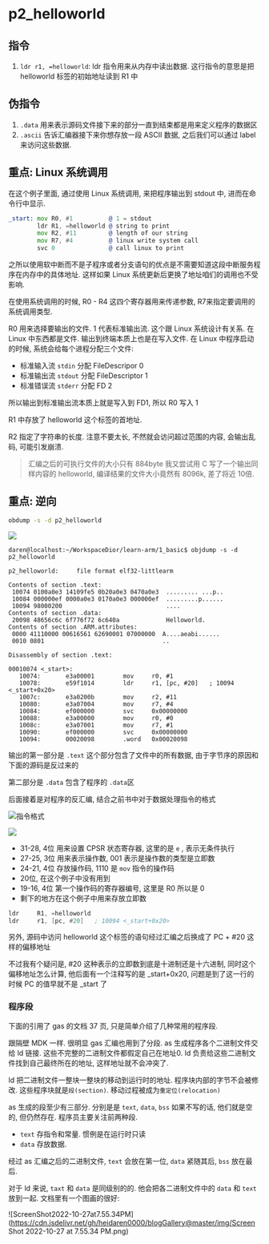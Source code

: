 # p2_helloworld

## 指令

1. `ldr r1, =helloworld`: ldr 指令用来从内存中读出数据. 这行指令的意思是把 helloworld 标签的初始地址读到 R1 中

## 伪指令

1. `.data` 用来表示源码文件接下来的部分一直到结束都是用来定义程序的数据区
2. `.ascii` 告诉汇编器接下来你想存放一段 ASCII 数据, 之后我们可以通过 label 来访问这些数据.

## 重点: Linux 系统调用

在这个例子里面, 通过使用 Linux 系统调用, 来把程序输出到 stdout 中, 进而在命令行中显示.

```asm
_start: mov R0, #1          @ 1 = stdout
        ldr R1, =helloworld @ string to print
        mov R2, #11         @ length of our string
        mov R7, #4          @ linux write system call
        svc 0               @ call linux to print
```

之所以使用软中断而不是子程序或者分支语句的优点是不需要知道这段中断服务程序在内存中的具体地址. 这样如果 Linux 系统更新后更换了地址咱们的调用也不受影响.

在使用系统调用的时候, R0 - R4 这四个寄存器用来传递参数, R7来指定要调用的系统调用类型. 

R0 用来选择要输出的文件. 1 代表标准输出流. 这个跟 Linux 系统设计有关系. 在 Linux 中东西都是文件. 输出到终端本质上也是在写入文件. 在 Linux 中程序启动的时候, 系统会给每个进程分配三个文件:

- 标准输入流 `stdin` 分配 FileDescripor 0
- 标准输出流 `stdout` 分配 FileDescriptor 1
- 标准错误流 `stderr` 分配 FD 2

所以输出到标准输出流本质上就是写入到 FD1, 所以 R0 写入 1

R1 中存放了 helloworld 这个标签的首地址.

R2 指定了字符串的长度. 注意不要太长, 不然就会访问超过范围的内容, 会输出乱码, 可能引发崩溃.

> 汇编之后的可执行文件的大小只有 884byte 我又尝试用 C 写了一个输出同样内容的 helloworld, 编译结果的文件大小竟然有 8096k, 差了将近 10倍.

## 重点: 逆向

```bash
obdump -s -d p2_helloworld
```



![](https://cdn.jsdelivr.net/gh/heidaren0000/blogGallery@master/img/Screenshot_20221025_172159.png)

```shell
daren@localhost:~/WorkspaceDior/learn-arm/1_basic$ objdump -s -d p2_helloworld

p2_helloworld:     file format elf32-littlearm

Contents of section .text:
 10074 0100a0e3 14109fe5 0b20a0e3 0470a0e3  ......... ...p..
 10084 000000ef 0000a0e3 0170a0e3 000000ef  .........p......
 10094 98000200                             ....            
Contents of section .data:
 20098 48656c6c 6f776f72 6c640a             Helloworld.     
Contents of section .ARM.attributes:
 0000 41110000 00616561 62690001 07000000  A....aeabi......
 0010 0801                                 ..              

Disassembly of section .text:

00010074 <_start>:
   10074:       e3a00001        mov     r0, #1
   10078:       e59f1014        ldr     r1, [pc, #20]   ; 10094 <_start+0x20>
   1007c:       e3a0200b        mov     r2, #11
   10080:       e3a07004        mov     r7, #4
   10084:       ef000000        svc     0x00000000
   10088:       e3a00000        mov     r0, #0
   1008c:       e3a07001        mov     r7, #1
   10090:       ef000000        svc     0x00000000
   10094:       00020098        .word   0x00020098
```

输出的第一部分是 `.text` 这个部分包含了文件中的所有数据, 由于字节序的原因和下面的源码是反过来的

第二部分是 `.data` 包含了程序的 `.data`区

后面接着是对程序的反汇编, 结合之前书中对于数据处理指令的格式

![指令格式](https://cdn.jsdelivr.net/gh/heidaren0000/blogGallery@master/img/data%20instruction%20format.png)

![](https://cdn.jsdelivr.net/gh/heidaren0000/blogGallery@master/img/20221025_174127_temp.jpg)

- 31-28, 4位 用来设置 CPSR 状态寄存器, 这里的是 `e` , 表示无条件执行
- 27-25, 3位 用来表示操作数, 001 表示是操作数的类型是立即数
- 24-21, 4位 存放操作码, 1110 是 `mov` 指令的操作码
- 20位, 在这个例子中没有用到
- 19-16, 4位 第一个操作码的寄存器编号, 这里是 R0 所以是 0
- 剩下的地方在这个例子中用来存放立即数

```asm
ldr 	R1, =helloworld 
ldr     r1, [pc, #20]	; 10094 <_start+0x20>
```

另外, 源码中访问 helloworld 这个标签的语句经过汇编之后换成了 PC + #20 这样的偏移地址

不过我有个疑问是, #20 这种表示的立即数到底是十进制还是十六进制, 同时这个偏移地址怎么计算, 他后面有一个注释写的是 _start+0x20, 问题是到了这一行的时候 PC 的值早就不是 _start 了

### 程序段

下面的引用了 gas 的文档 37 页, 只是简单介绍了几种常用的程序段.

跟隔壁 MDK 一样. 很明显 gas 汇编也用到了分段. as 生成程序各个二进制文件交给 ld 链接. 这些不完整的二进制文件都假定自己在地址0. ld 负责给这些二进制文件找到自己最终所在的地址, 这样地址就不会冲突了.

ld 把二进制文件一整块一整块的移动到运行时的地址. 程序块内部的字节不会被修改. 这些程序块就是`段(section)`. 移动过程被成为`重定位(relocation)` 

as 生成的段至少有三部分. 分别是是 `text`, `data`, `bss` 如果不写的话, 他们就是空的, 但仍然存在. 程序员主要关注前两种段.

- `text` 存指令和常量. 惯例是在运行时只读
- `data` 存放数据.

经过 as 汇编之后的二进制文件, `text` 会放在第一位, `data` 紧随其后, `bss` 放在最后.

对于 ld 来说, `taxt` 和 `data` 是同级别的的. 他会把各二进制文件中的 `data` 和 `text` 放到一起. 文档里有一个图画的很好: 

![ScreenShot2022-10-27at7.55.34PM](https://cdn.jsdelivr.net/gh/heidaren0000/blogGallery@master/img/Screen Shot 2022-10-27 at 7.55.34 PM.png)